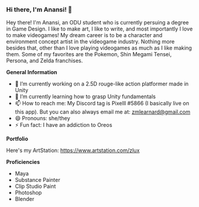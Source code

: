 ### Hi there, I'm Anansi! 👋


Hey there! I'm Anansi, an ODU student who is currently persuing a degree in Game Design. I like to make art, I like to write, and most importantly I love to make videogames! My dream career is to be a character and environment concept artist in the videogame industry. Nothing more besides that, other than I love playing videogames as much as I like making them. Some of my favorites are the Pokemon, Shin Megami Tensei, Persona, and Zelda franchises.

**General Information**

- 🔭 I’m currently working on a 2.5D rouge-like action platformer made in Unity
- 🌱 I’m currently learning how to grasp Unity fundamentals
- 📫 How to reach me: My Discord tag is Pixelll #5866 (I basically live on this app). But you can also always email me at: zmlearnard@gmail.com
- 😄 Pronouns: she/they
- ⚡ Fun fact: I have an addiction to Oreos

**Portfolio**

Here's my ArtStation: https://www.artstation.com/zlux

**Proficiencies**

- Maya
- Substance Painter
- Clip Studio Paint
- Photoshop
- Blender

<!--!
**AnansiLearnard/AnansiLearnard** is a ✨ _special_ ✨ repository because its `README.md` (this file) appears on your GitHub profile.

**General Information** Here are some ideas to get you started:

- 🔭 I’m currently working on ...
- 🌱 I’m currently learning how to grasp Unity fundamentals
- 👯 I’m looking to collaborate on ...
- 🤔 I’m looking for help with ...
- 💬 Ask me about ...
- 📫 How to reach me: ...
- 😄 Pronouns: she/they
- ⚡ Fun fact: I have an addiction to Oreos
-->

